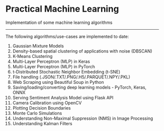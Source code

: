 # Practical Machine Learning 

Implementation of some machine learning algorithms
***

The following algorithms/use-cases are implemented to date:
1. Gaussian Mixture Models
2. Density-based spatial clustering of applications with noise (DBSCAN)
3. K-Means Clustering
4. Multi-Layer Perceptron (MLP) in Keras
5. Multi-Layer Perceptron (MLP) in PyTorch
6. t-Distributed Stochastic Neighbor Embedding (t-SNE)
7. File handling (.JSON/.TXT/.PNG/.H5/.PARQUET/.NPY/.PKL)
8. Web Scraping using Beautiful Soup in Python
9. Saving/loading/converting deep learning models - PyTorch, Keras, ONNX
10. Serving Sentiment Analysis Model using Flask API
11. Camera Calibration using OpenCV
12. Plotting Decision Boundaries
13. Monte Carlo Simulations
14. Understanding Non-Maximal Suppression (NMS) in Image Processing
15. Understanding Kalman Filters 
